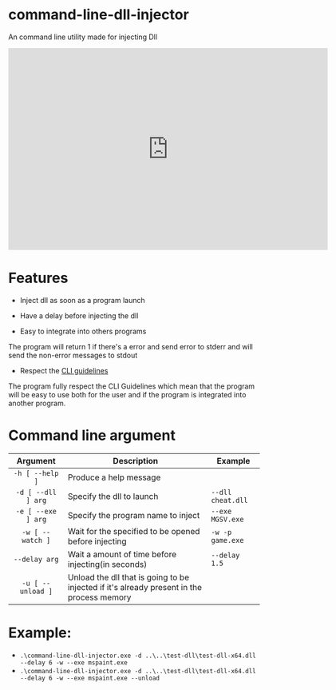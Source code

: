 # command-line-dll-injector
An command line utility made for injecting Dll

<iframe src='https://gfycat.com/ifr/OblongOldGrayling' frameborder='0' scrolling='no' allowfullscreen width='640' height='404'></iframe>

# Features
* Inject dll as soon as a program launch
* Have a delay before injecting the dll

* Easy to integrate into others programs

The program will return 1 if there's a error and send error to stderr and will send the non-error messages to stdout

* Respect the [CLI guidelines](https://clig.dev/)

The program fully respect  the CLI Guidelines which mean that the program will be easy to use both for the user and if the program is integrated into another program.

# Command line argument

|    **Argument**    | **Description**                                                                           | **Example**          |
|:------------------:|-------------------------------------------------------------------------------------------|----------------------|
|  `-h [ --help ]`   | Produce a help message                                                                    |                      |
| `-d [ --dll ] arg` | Specify the dll to launch                                                                 | `--dll cheat.dll`    |
| `-e [ --exe ] arg` | Specify the program name to inject                                                        | `--exe MGSV.exe` |
|  `-w [ --watch ]`  | Wait for the specified to be opened before injecting                                      | `-w -p game.exe`     |
|   `--delay arg`    | Wait a amount of time before injecting(in seconds)                                        | `--delay 1.5`        |
| `-u [ --unload ]`  | Unload the dll that is going to be injected if it's already present in the process memory |                      |

# Example:

* `.\command-line-dll-injector.exe -d ..\..\test-dll\test-dll-x64.dll --delay 6 -w --exe mspaint.exe`
* `.\command-line-dll-injector.exe -d ..\..\test-dll\test-dll-x64.dll --delay 6 -w --exe mspaint.exe --unload`